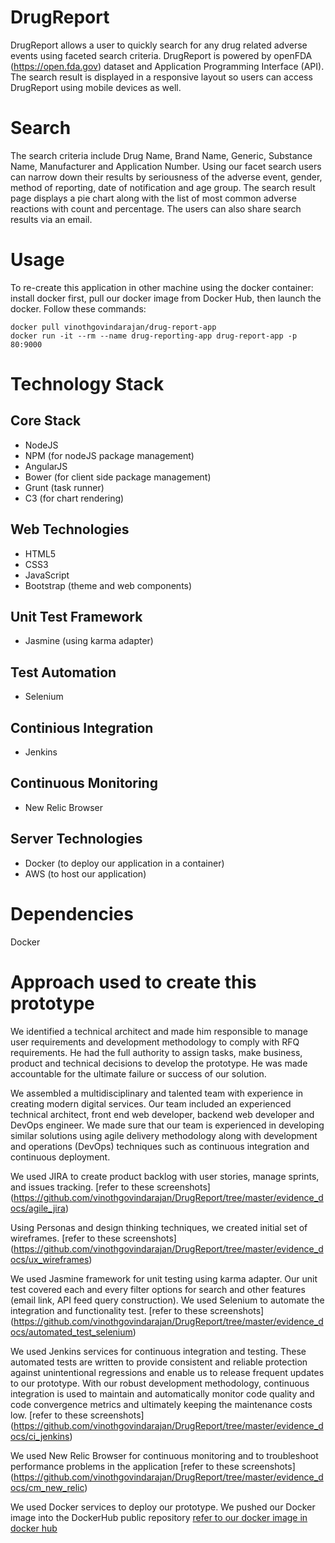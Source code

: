 # DrugReport
DrugReport allows a user to quickly search for any drug related adverse events using faceted search criteria. DrugReport is powered by openFDA (https://open.fda.gov) dataset and Application Programming Interface (API). The search result is displayed in a responsive layout so users can access DrugReport using mobile devices as well.

# Search
The search criteria include Drug Name, Brand Name, Generic, Substance Name, Manufacturer and Application Number. Using our facet search users can narrow down their results by seriousness of the adverse event, gender, method of reporting, date of notification and age group. The search result page displays a pie chart along with the list of most common adverse reactions with count and percentage. The users can also share search results via an email.

# Usage
To re-create this application in other machine using the docker container: install docker first, pull our docker image from Docker Hub, then launch the docker. Follow these commands:

```
docker pull vinothgovindarajan/drug-report-app
docker run -it --rm --name drug-reporting-app drug-report-app -p 80:9000
```

# Technology Stack
## Core Stack
* NodeJS
* NPM (for nodeJS package management)
* AngularJS
* Bower (for client side package management)
* Grunt (task runner)
* C3 (for chart rendering)

## Web Technologies
* HTML5
* CSS3
* JavaScript
* Bootstrap (theme and web components)

## Unit Test Framework
* Jasmine (using karma adapter)

## Test Automation
* Selenium 

## Continious Integration
* Jenkins

## Continuous Monitoring
* New Relic Browser

## Server Technologies
* Docker (to deploy our application in a container)
* AWS (to host our application)

# Dependencies

Docker

# Approach used to create this prototype

We identified a technical architect and made him responsible to manage user requirements and development methodology to comply with RFQ requirements. He had the full authority to assign tasks, make business, product and technical decisions to develop the prototype. He was made accountable for the ultimate failure or success of our solution.

We assembled a multidisciplinary and talented team with experience in creating modern digital services. Our team included an experienced technical architect, front end web developer, backend web developer and DevOps engineer. We made sure that our team is experienced in developing similar solutions using agile delivery methodology along with development and operations (DevOps) techniques such as continuous integration and continuous deployment.

We used JIRA to create product backlog with user stories, manage sprints, and issues tracking. [refer to these screenshots] (https://github.com/vinothgovindarajan/DrugReport/tree/master/evidence_docs/agile_jira)

Using Personas and design thinking techniques, we created initial set of wireframes. [refer to these screenshots] (https://github.com/vinothgovindarajan/DrugReport/tree/master/evidence_docs/ux_wireframes)

We used Jasmine framework for unit testing using karma adapter. Our unit test covered each and every filter options for search and other features (email link, API feed query construction). We used Selenium to automate the integration and functionality test. [refer to these screenshots] (https://github.com/vinothgovindarajan/DrugReport/tree/master/evidence_docs/automated_test_selenium)

We used Jenkins services for continuous integration and testing. These automated tests are written to provide consistent and reliable protection against unintentional regressions and enable us to release frequent updates to our prototype.  With our robust development methodology, continuous integration is used to maintain and automatically monitor code quality and code convergence metrics and ultimately keeping the maintenance costs low. [refer to these screenshots] (https://github.com/vinothgovindarajan/DrugReport/tree/master/evidence_docs/ci_jenkins)

We used New Relic Browser for continuous monitoring and to troubleshoot performance problems in the application [refer to these screenshots] (https://github.com/vinothgovindarajan/DrugReport/tree/master/evidence_docs/cm_new_relic)

We used Docker services to deploy our prototype. We pushed our Docker image into the DockerHub public repository [refer to our docker image in docker hub](https://registry.hub.docker.com/u/vinothgovindarajan/drug-report-app/)






